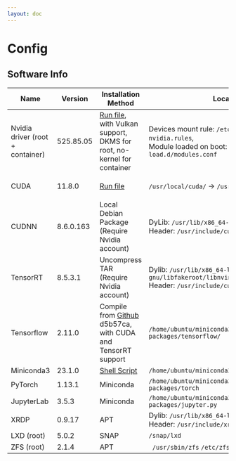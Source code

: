 ```yaml
---
layout: doc
---
```


# Config

## Software Info

| Name                             | Version   | Installation Method                                          | Location                                                     | Uninstall Method                                             |
| -------------------------------- | --------- | ------------------------------------------------------------ | ------------------------------------------------------------ | ------------------------------------------------------------ |
| Nvidia driver (root + container) | 525.85.05 | [Run file](https://us.download.nvidia.com/XFree86/Linux-x86_64/525.85.05/NVIDIA-Linux-x86_64-525.85.05.run), with Vulkan support, DKMS for root, no-kernel for container | Devices mount rule: `/etc/udev/rules.d/70-nvidia.rules`, <br />Module loaded on boot: `/etc/modules-load.d/modules.conf` | (not recommended)<br /> `driver.run --uninstall`             |
| CUDA                             | 11.8.0    | [Run file](https://developer.download.nvidia.com/compute/cuda/11.8.0/local_installers/cuda_11.8.0_520.61.05_linux.run) | `/usr/local/cuda/` → `/usr/local/cuda-11.8`                  | (not recommended)<br />`/usr/local/cuda/bin/cuda-uninstaller` |
| CUDNN                            | 8.6.0.163 | Local Debian Package (Require Nvidia account)                | DyLib: `/usr/lib/x86_64-linux-gnu/libcudnn*`<br />Header: `/usr/include/cudnn*` | `dpkg -r`                                                    |
| TensorRT                         | 8.5.3.1   | Uncompress TAR (Require Nvidia account)                      | Dylib: `/usr/lib/x86_64-linux-gnu/libfakeroot/libnvinfer*`<br />Header: `/usr/include/cuda/NvInfer*` | Manual deletion                                              |
| Tensorflow                       | 2.11.0    | Compile from [Github](https://github.com/tensorflow/tensorflow/commit/d5b57ca93e506df258271ea00fc29cf98383a374) d5b57ca, with CUDA and TensorRT support | `/home/ubuntu/miniconda3/lib/python3.10/site-packages/tensorflow/` | `pip uninstall`                                              |
| Miniconda3                       | 23.1.0    | [Shell Script](https://repo.anaconda.com/miniconda/Miniconda3-latest-Linux-x86_64.sh) | `/home/ubuntu/miniconda3`                                    | `rm -rf` the folder                                          |
| PyTorch                          | 1.13.1    | Miniconda                                                    | `/home/ubuntu/miniconda3/lib/python3.10/site-packages/torch` | `conda remove`                                               |
| JupyterLab                       | 3.5.3     | Miniconda                                                    | `/home/ubuntu/miniconda3/lib/python3.10/site-packages/jupyter.py` | `conda remove`                                               |
| XRDP                             | 0.9.17    | APT                                                          | Dylib: `/usr/lib/x86_64-linux-gnu/xrdp*`, <br />Header: `/usr/include/xrdp*` | `apt autoremove`                                             |
| LXD (root)                       | 5.0.2     | SNAP                                                         | `/snap/lxd`                                                  | `snap remove --purge`                                        |
| ZFS (root)                       | 2.1.4     | APT                                                          | ` /usr/sbin/zfs` `/etc/zfs` `/usr/share/zfs`                 | `apt autoremove`                                             |



